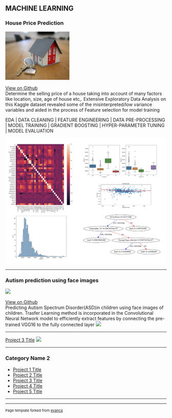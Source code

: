 
## MACHINE LEARNING

 
### House Price Prediction
<img src="https://github.com/SathyapriyaSubramaniam/priya.github.io/blob/main/images/tierra-mallorca-rgJ1J8SDEAY-unsplash.jpg?raw=true" width="200"/>

[View on Github](https://github.com/SathyapriyaSubramaniam/House-Price-Prediction-Kaggle-competition/blob/71047fde3a1e3d21816d196dd64af27b89e5d653/eda-feature-engg-for-beginners-house-price.ipynb)<br>
Determine the selling price of a house taking into account of many factors like location, size, age of house etc,. Extensive Exploratory Data Analysis on this Kaggle dataset revealed some of the misinterpreted/low variance variables and aided in the process of Feature selection for model training

EDA | DATA CLEANING | FEATURE ENGINEERING | DATA PRE-PROCESSING | MODEL TRAINING | GRADIENT BOOSTING | HYPER-PARAMETER TUNING | MODEL EVALUATION <br>

<img src="https://github.com/SathyapriyaSubramaniam/priya.github.io/blob/main/images/housepricecollagess.png?raw=true" width="1300"/>                                                                                                                          

---
### Autism prediction using face images

<img src="https://github.com/SathyapriyaSubramaniam/SathyapriyaSubramaniam.github.io/blob/main/images/peter-burdon-C2zX9DEVSDs-unsplash.jpg?raw=true" width="200"/>

[View on Github](https://github.com/SathyapriyaSubramaniam/Autism-prediction-using-face-images.git)<br>
Predicting Autism Spectrum Disorder(ASD)in children using face images of children. Trasfer Learning method is incorporated in the Convolutional Neural Network model to efficiently extract features by connecting the pre-trained VGG16 to the fully connected layer
<img src="images/dummy_thumbnail.jpg?raw=true"/>


---
[Project 3 Title](http://example.com/)
<img src="images/dummy_thumbnail.jpg?raw=true"/>

---

### Category Name 2

- [Project 1 Title](http://example.com/)
- [Project 2 Title](http://example.com/)
- [Project 3 Title](http://example.com/)
- [Project 4 Title](http://example.com/)
- [Project 5 Title](http://example.com/)

---




---
<p style="font-size:11px">Page template forked from <a href="https://github.com/evanca/quick-portfolio">evanca</a></p>
<!-- Remove above link if you don't want to attibute -->
